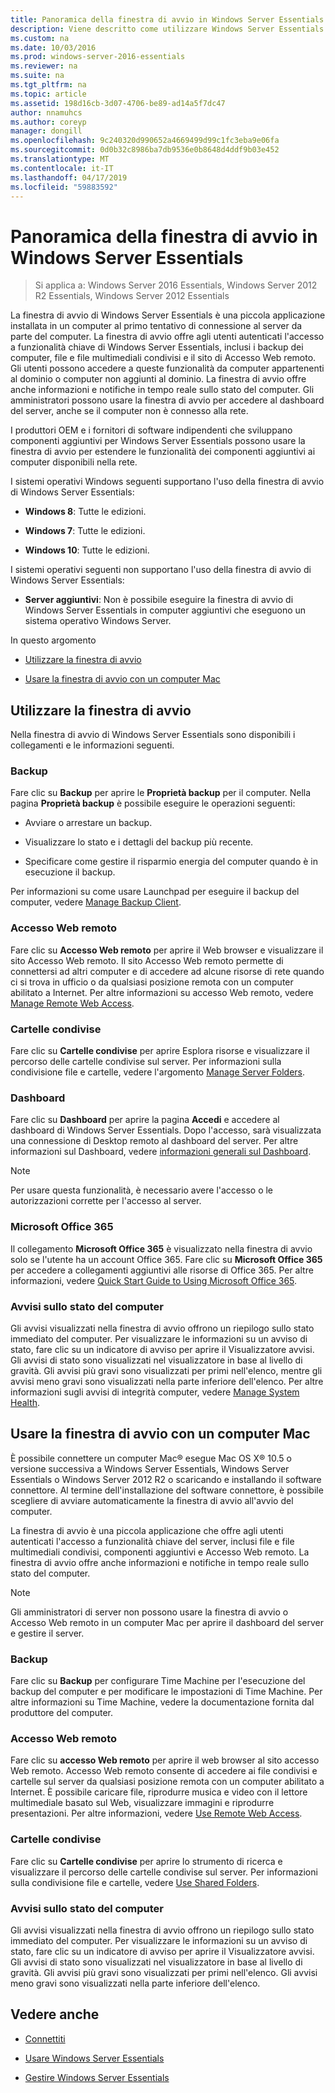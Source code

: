 ```yaml
---
title: Panoramica della finestra di avvio in Windows Server Essentials
description: Viene descritto come utilizzare Windows Server Essentials
ms.custom: na
ms.date: 10/03/2016
ms.prod: windows-server-2016-essentials
ms.reviewer: na
ms.suite: na
ms.tgt_pltfrm: na
ms.topic: article
ms.assetid: 198d16cb-3d07-4706-be89-ad14a5f7dc47
author: nnamuhcs
ms.author: coreyp
manager: dongill
ms.openlocfilehash: 9c240320d990652a4669499d99c1fc3eba9e06fa
ms.sourcegitcommit: 0d0b32c8986ba7db9536e0b8648d4ddf9b03e452
ms.translationtype: MT
ms.contentlocale: it-IT
ms.lasthandoff: 04/17/2019
ms.locfileid: "59883592"
---
```

# <a name="overview-of-the-launchpad-in-windows-server-essentials"></a>Panoramica della finestra di avvio in Windows Server Essentials

>Si applica a: Windows Server 2016 Essentials, Windows Server 2012 R2 Essentials, Windows Server 2012 Essentials

La finestra di avvio di Windows Server Essentials è una piccola applicazione installata in un computer al primo tentativo di connessione al server da parte del computer. La finestra di avvio offre agli utenti autenticati l'accesso a funzionalità chiave di Windows Server Essentials, inclusi i backup dei computer, file e file multimediali condivisi e il sito di Accesso Web remoto. Gli utenti possono accedere a queste funzionalità da computer appartenenti al dominio o computer non aggiunti al dominio. La finestra di avvio offre anche informazioni e notifiche in tempo reale sullo stato del computer. Gli amministratori possono usare la finestra di avvio per accedere al dashboard del server, anche se il computer non è connesso alla rete.  
  
 I produttori OEM e i fornitori di software indipendenti che sviluppano componenti aggiuntivi per Windows Server Essentials possono usare la finestra di avvio per estendere le funzionalità dei componenti aggiuntivi ai computer disponibili nella rete.  
  
 I sistemi operativi Windows seguenti supportano l'uso della finestra di avvio di Windows Server Essentials:  
  
-   **Windows 8**: Tutte le edizioni.  
  
-   **Windows 7**: Tutte le edizioni.  
-   **Windows 10**: Tutte le edizioni. 
  
 I sistemi operativi seguenti non supportano l'uso della finestra di avvio di Windows Server Essentials:  
  
-   **Server aggiuntivi**: Non è possibile eseguire la finestra di avvio di Windows Server Essentials in computer aggiuntivi che eseguono un sistema operativo Windows Server.  
  
 In questo argomento  
  
-   [Utilizzare la finestra di avvio](Overview-of-the-Launchpad-in-Windows-Server-Essentials.md#BKMK_Launchpad)  
  
-   [Usare la finestra di avvio con un computer Mac](Overview-of-the-Launchpad-in-Windows-Server-Essentials.md#BKMK_Mac)  
  
##  <a name="BKMK_Launchpad"></a> Utilizzare la finestra di avvio  
 Nella finestra di avvio di Windows Server Essentials sono disponibili i collegamenti e le informazioni seguenti.  
  
### <a name="backup"></a>Backup  
 Fare clic su **Backup** per aprire le **Proprietà backup** per il computer. Nella pagina **Proprietà backup** è possibile eseguire le operazioni seguenti:  
  
-   Avviare o arrestare un backup.  
  
-   Visualizzare lo stato e i dettagli del backup più recente.  
  
-   Specificare come gestire il risparmio energia del computer quando è in esecuzione il backup.  
  
 Per informazioni su come usare Launchpad per eseguire il backup del computer, vedere [Manage Backup Client](Manage-Client-Computer-Backup-in-Windows-Server-Essentials.md).  
  
### <a name="remote-web-access"></a>Accesso Web remoto  
 Fare clic su **Accesso Web remoto** per aprire il Web browser e visualizzare il sito Accesso Web remoto. Il sito Accesso Web remoto permette di connettersi ad altri computer e di accedere ad alcune risorse di rete quando ci si trova in ufficio o da qualsiasi posizione remota con un computer abilitato a Internet. Per altre informazioni su accesso Web remoto, vedere [Manage Remote Web Access](Manage-Remote-Web-Access-in-Windows-Server-Essentials.md).  
  
### <a name="shared-folders"></a>Cartelle condivise  
 Fare clic su **Cartelle condivise** per aprire Esplora risorse e visualizzare il percorso delle cartelle condivise sul server. Per informazioni sulla condivisione file e cartelle, vedere l'argomento [Manage Server Folders](Manage-Server-Folders-in-Windows-Server-Essentials.md).  
  
### <a name="dashboard"></a>Dashboard  
 Fare clic su  **Dashboard** per aprire la pagina **Accedi** e accedere al dashboard di Windows Server Essentials. Dopo l'accesso, sarà visualizzata una connessione di Desktop remoto al dashboard del server. Per altre informazioni sul Dashboard, vedere [informazioni generali sul Dashboard](Overview-of-the-Dashboard-in-Windows-Server-Essentials.md).  
  
> [!NOTE]
>  Per usare questa funzionalità, è necessario avere l'accesso o le autorizzazioni corrette per l'accesso al server.  
  
### <a name="microsoft-office-365"></a>Microsoft Office 365  
 Il collegamento **Microsoft Office 365** è visualizzato nella finestra di avvio solo se l'utente ha un account Office 365. Fare clic su  **Microsoft Office 365** per accedere a collegamenti aggiuntivi alle risorse di Office 365. Per altre informazioni, vedere [Quick Start Guide to Using Microsoft Office 365](../use/Quick-Start-Guide-to-Using-Microsoft-Office-365-with-Windows-Server-Essentials.md).  
  
### <a name="computer-health-alerts"></a>Avvisi sullo stato del computer  
 Gli avvisi visualizzati nella finestra di avvio offrono un riepilogo sullo stato immediato del computer. Per visualizzare le informazioni su un avviso di stato, fare clic su un indicatore di avviso per aprire il Visualizzatore avvisi. Gli avvisi di stato sono visualizzati nel visualizzatore in base al livello di gravità. Gli avvisi più gravi sono visualizzati per primi nell'elenco, mentre gli avvisi meno gravi sono visualizzati nella parte inferiore dell'elenco. Per altre informazioni sugli avvisi di integrità computer, vedere [Manage System Health](Manage-System-Health-in-Windows-Server-Essentials.md).  
  
##  <a name="BKMK_Mac"></a> Usare la finestra di avvio con un computer Mac  
 È possibile connettere un computer Mac® esegue Mac OS X® 10.5 o versione successiva a Windows Server Essentials, Windows Server Essentials o Windows Server 2012 R2 o scaricando e installando il software connettore. Al termine dell'installazione del software connettore, è possibile scegliere di avviare automaticamente la finestra di avvio all'avvio del computer.  
  
 La finestra di avvio è una piccola applicazione che offre agli utenti autenticati l'accesso a funzionalità chiave del server, inclusi file e file multimediali condivisi, componenti aggiuntivi e Accesso Web remoto. La finestra di avvio offre anche informazioni e notifiche in tempo reale sullo stato del computer.  
  
> [!NOTE]
>  Gli amministratori di server non possono usare la finestra di avvio o Accesso Web remoto in un computer Mac per aprire il dashboard del server e gestire il server.  
  
### <a name="backup"></a>Backup  
 Fare clic su **Backup** per configurare Time Machine per l'esecuzione del backup del computer e per modificare le impostazioni di Time Machine. Per altre informazioni su Time Machine, vedere la documentazione fornita dal produttore del computer.  
  
### <a name="remote-web-access"></a>Accesso Web remoto  
 Fare clic su **accesso Web remoto** per aprire il web browser al sito accesso Web remoto. Accesso Web remoto consente di accedere ai file condivisi e cartelle sul server da qualsiasi posizione remota con un computer abilitato a Internet. È possibile caricare file, riprodurre musica e video con il lettore multimediale basato sul Web, visualizzare immagini e riprodurre presentazioni. Per altre informazioni, vedere [Use Remote Web Access](../use/Use-Remote-Web-Access-in-Windows-Server-Essentials.md).  
  
### <a name="shared-folders"></a>Cartelle condivise  
 Fare clic su **Cartelle condivise** per aprire lo strumento di ricerca e visualizzare il percorso delle cartelle condivise sul server. Per informazioni sulla condivisione file e cartelle, vedere [Use Shared Folders](../use/Use-Shared-Folders-in-Windows-Server-Essentials.md).  
  
### <a name="computer-health-alerts"></a>Avvisi sullo stato del computer  
 Gli avvisi visualizzati nella finestra di avvio offrono un riepilogo sullo stato immediato del computer. Per visualizzare le informazioni su un avviso di stato, fare clic su un indicatore di avviso per aprire il Visualizzatore avvisi. Gli avvisi di stato sono visualizzati nel visualizzatore in base al livello di gravità. Gli avvisi più gravi sono visualizzati per primi nell'elenco. Gli avvisi meno gravi sono visualizzati nella parte inferiore dell'elenco.  
  
## <a name="see-also"></a>Vedere anche  
  
-   [Connettiti](../use/Get-Connected-in-Windows-Server-Essentials.md)  
  
-   [Usare Windows Server Essentials](../use/Use-Windows-Server-Essentials.md)  
  
-   [Gestire Windows Server Essentials](Manage-Windows-Server-Essentials.md)
